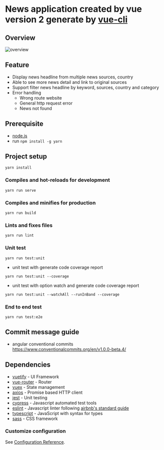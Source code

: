 # News application created by vue version 2 generate by [vue-cli](https://cli.vuejs.org/)

## Overview

![overview](https://user-images.githubusercontent.com/29428218/156417804-bda6c643-694e-4d4b-93d9-f7671ee2b41a.gif)

## Feature
- Display news headline from multiple news sources, country
- Able to see more news detail and link to original sources
- Support filter news headline by keyword, sources, country and category
- Error handling
  - Wrong route website
  - General http request error
  - News not found

## Prerequisite
- [node.js](https://nodejs.org/en/)
- run `npm install -g yarn` 

## Project setup
```
yarn install
```

### Compiles and hot-reloads for development
```
yarn run serve
```

### Compiles and minifies for production
```
yarn run build
```

### Lints and fixes files
```
yarn run lint
```

### Unit test
```
yarn run test:unit
```
- unit test with generate code coverage report
```
yarn run test:unit --coverage 
```
- unit test with option watch and generate code coverage report
```
yarn run test:unit --watchAll --runInBand --coverage 
```

### End to end test
```
yarn run test:e2e
```

## Commit message guide
- angular conventional commits https://www.conventionalcommits.org/en/v1.0.0-beta.4/

## Dependencies
- [vuetify](https://vuetifyjs.com/en/) - UI Framework
- [vue-router](https://router.vuejs.org/) - Router
- [vuex](https://vuex.vuejs.org/) - State management
- [axios](https://github.com/axios/axios) - Promise based HTTP client  
- [jest](https://jestjs.io/) - Unit testing
- [cypress](https://docs.cypress.io/) - Javascript automated test tools
- [eslint](https://eslint.org/) - Javascript linter following [airbnb's standard guide](https://github.com/airbnb/javascript)
- [typescript](https://www.typescriptlang.org/) - JavaScript with syntax for types
- [sass](https://sass-lang.com/) - CSS framework

### Customize configuration
See [Configuration Reference](https://cli.vuejs.org/config/).
